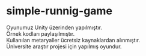 # simple-runnig-game
Oyunumuz Unity üzerinden yapılmıştır.
<br>
Örnek kodları paylaşılmıştır.
<br>
Kullanılan metaryaller ücretsiz kaynaklardan alınmıştır.
<br>
Üniversite araştır projesi için yapılmış oyundur.
<br>

